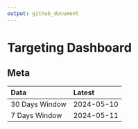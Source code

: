 ```yaml
---
output: github_document
---
```


# Targeting Dashboard



## Meta


|Data           |Latest     |
|:--------------|:----------|
|30 Days Window |2024-05-10 |
|7 Days Window  |2024-05-11 |
